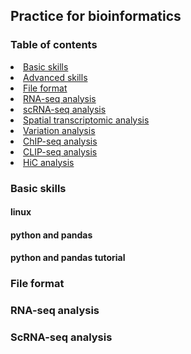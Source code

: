 ## Practice for bioinformatics
### Table of contents
<li><a href="#basic_skills">Basic skills</a></li>
<li><a href="#advanced_skills">Advanced skills</a></li>
<li><a href="#file_format">File format</a></li>
<li><a href="#rna-seq">RNA-seq analysis</a></li>
<li><a href="#scrna-seq">scRNA-seq analysis</a></li>
<li><a href="#spatial">Spatial transcriptomic analysis</a></li>
<li><a href="#variation">Variation analysis</a></li>
<li><a href="#chip">ChIP-seq analysis</a></li>
<li><a href="#clip">CLIP-seq analysis</a></li>
<li><a href="#hic">HiC analysis</a></li>

### <div id="basic_skills">Basic skills</div>
#### linux
#### python and pandas
#### python and pandas tutorial
### <a id="file_format">File format</a>
### RNA-seq analysis
### ScRNA-seq analysis 
